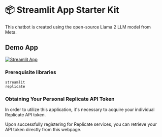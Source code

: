 # 📦 Streamlit App Starter Kit 

This chatbot is created using the open-source Llama 2 LLM model from Meta.


## Demo App

[![Streamlit App](https://static.streamlit.io/badges/streamlit_badge_black_white.svg)](https://app-starter-kit.streamlit.app/)

### Prerequisite libraries

```
streamlit
replicate
```

### Obtaining Your Personal Replicate API Token

In order to utilize this application, it's necessary to acquire your individual Replicate API token.

Upon successfully registering for Replicate services, you can retrieve your API token directly from this webpage.